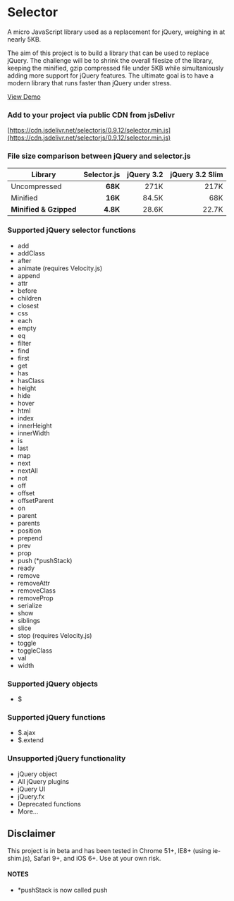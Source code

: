 # Selector
A micro JavaScript library used as a replacement for jQuery, weighing in at nearly 5KB. 

The aim of this project is to build a library that can be used to replace jQuery. The challenge will be to shrink the overall filesize of the library, keeping the minified, gzip compressed file under 5KB while simultaniously adding more support for jQuery features. The ultimate goal is to have a modern library that runs faster than jQuery under stress.

[View Demo](https://jsfiddle.net/markentingh/L2o0qrwy/)

### Add to your project via public CDN from jsDelivr
[https://cdn.jsdelivr.net/selectorjs/0.9.12/selector.min.js](https://cdn.jsdelivr.net/selectorjs/0.9.12/selector.min.js)

### File size comparison between jQuery and selector.js

| Library                   | **Selector.js**| jQuery 3.2  | jQuery 3.2 Slim  |
| ------------------------- | --------------:| -----------:| ----------------:|
| Uncompressed              | **68K**        | 271K        | 217K             |
| Minified                  | **16K**        | 84.5K       | 68K              |
| **Minified & Gzipped**    | **4.8K**       | 28.6K       | 22.7K            |

### Supported jQuery selector functions
* add
* addClass
* after
* animate (requires Velocity.js)
* append
* attr
* before
* children
* closest
* css
* each
* empty
* eq
* filter
* find
* first
* get
* has
* hasClass
* height
* hide
* hover
* html
* index
* innerHeight
* innerWidth
* is
* last
* map
* next
* nextAll
* not
* off
* offset
* offsetParent
* on
* parent
* parents
* position
* prepend
* prev
* prop
* push (*pushStack)
* ready
* remove
* removeAttr
* removeClass
* removeProp
* serialize
* show
* siblings
* slice
* stop (requires Velocity.js)
* toggle
* toggleClass
* val
* width

### Supported jQuery objects
* $

### Supported jQuery functions
* $.ajax
* $.extend

### Unsupported jQuery functionality
* jQuery object
* All jQuery plugins
* jQuery UI
* jQuery.fx
* Deprecated functions
* More...


## Disclaimer
This project is in beta and has been tested in Chrome 51+, IE8+ (using ie-shim.js), Safari 9+, and iOS 6+. Use at your own risk. 

#### NOTES
* *pushStack is now called push